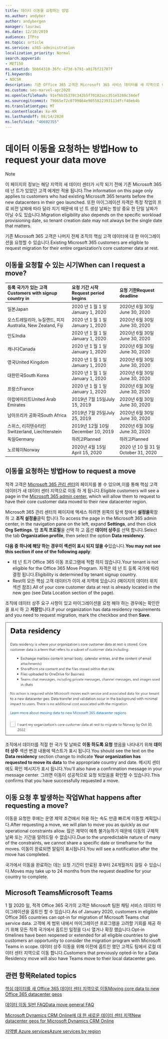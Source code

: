 ```yaml
---
title: 데이터 이동을 요청하는 방법
ms.author: andyber
author: andybergen
manager: laurawi
ms.date: 12/10/2019
audience: ITPro
ms.topic: article
ms.service: o365-administration
localization_priority: Normal
search.appverid:
- MET150
ms.assetid: 5bb64310-36fc-473d-b791-a0176f21707f
f1.keywords:
- NOCSH
description: 기존 Office 365 고객은 Microsoft 365 서비스 데이터를 새 지역으로 이동 하기 위해 해당 국가의 마감 날짜 이전에 요청을 제출 해야 합니다.
ms.custom: seo-marvel-apr2020
ms.openlocfilehash: 91ef6b35378c342b5f70182acc351e5288c34def
ms.sourcegitcommit: 79065e72c0799064e9055022393113dfcf40eb4b
ms.translationtype: MT
ms.contentlocale: ko-KR
ms.lasthandoff: 08/14/2020
ms.locfileid: "46692355"
---
```

# <a name="how-to-request-your-data-move"></a><span data-ttu-id="4fd32-103">데이터 이동을 요청하는 방법</span><span class="sxs-lookup"><span data-stu-id="4fd32-103">How to request your data move</span></span>

> [!NOTE]
> <span data-ttu-id="4fd32-104">이 페이지의 정보는 해당 지역의 새 데이터 센터가 시작 되기 전에 기존 Microsoft 365 테 넌 트가 있었던 고객 에게만 적용 됩니다.</span><span class="sxs-lookup"><span data-stu-id="4fd32-104">The information on this page only applies to customers who had existing Microsoft 365 tenants before the new datacenters in their geo launched.</span></span> <span data-ttu-id="4fd32-105">또한 마이그레이션 자격은 특정 작업의 프로 비전 날짜에 따라 달라 지기 때문에 테 넌 트 생성 날짜는 항상 중요 한 단일 날짜가 아닐 수도 있습니다.</span><span class="sxs-lookup"><span data-stu-id="4fd32-105">Migration eligibility also depends on the specific workload provisioning date, so tenant creation date may not always be the single date that matters.</span></span>
  
<span data-ttu-id="4fd32-106">기존 Microsoft 365 고객은 나머지 전체 조직의 핵심 고객 데이터에 대 한 마이그레이션을 요청할 수 있습니다.</span><span class="sxs-lookup"><span data-stu-id="4fd32-106">Existing Microsoft 365 customers are eligible to request migration for their entire organization’s core customer data at rest.</span></span>  
  
## <a name="when-can-i-request-a-move"></a><span data-ttu-id="4fd32-107">이동을 요청할 수 있는 시기</span><span class="sxs-lookup"><span data-stu-id="4fd32-107">When can I request a move?</span></span>

|<span data-ttu-id="4fd32-108">**등록 국가가 있는 고객**</span><span class="sxs-lookup"><span data-stu-id="4fd32-108">**Customers with signup country in**</span></span>|<span data-ttu-id="4fd32-109">**요청 기간 시작**</span><span class="sxs-lookup"><span data-stu-id="4fd32-109">**Request period begins**</span></span>|<span data-ttu-id="4fd32-110">**요청 기한**</span><span class="sxs-lookup"><span data-stu-id="4fd32-110">**Request deadline**</span></span>|
|:-----|:-----|:-----|
|<span data-ttu-id="4fd32-111">일본</span><span class="sxs-lookup"><span data-stu-id="4fd32-111">Japan</span></span>  <br/> |<span data-ttu-id="4fd32-112">2020 년 1 월 1 일</span><span class="sxs-lookup"><span data-stu-id="4fd32-112">January 1, 2020</span></span>  <br/> |<span data-ttu-id="4fd32-113">2020년 6월 30일</span><span class="sxs-lookup"><span data-stu-id="4fd32-113">June 30, 2020</span></span>  <br/> |
|<span data-ttu-id="4fd32-114">오스트레일리아, 뉴질랜드, 피지</span><span class="sxs-lookup"><span data-stu-id="4fd32-114">Australia, New Zealand, Fiji</span></span>  <br/> |<span data-ttu-id="4fd32-115">2020 년 1 월 1 일</span><span class="sxs-lookup"><span data-stu-id="4fd32-115">January 1, 2020</span></span>  <br/> |<span data-ttu-id="4fd32-116">2020년 6월 30일</span><span class="sxs-lookup"><span data-stu-id="4fd32-116">June 30, 2020</span></span>  <br/> |
|<span data-ttu-id="4fd32-117">인도</span><span class="sxs-lookup"><span data-stu-id="4fd32-117">India</span></span>  <br/> |<span data-ttu-id="4fd32-118">2020 년 1 월 1 일</span><span class="sxs-lookup"><span data-stu-id="4fd32-118">January 1, 2020</span></span>  <br/> |<span data-ttu-id="4fd32-119">2020년 6월 30일</span><span class="sxs-lookup"><span data-stu-id="4fd32-119">June 30, 2020</span></span>  <br/> |
|<span data-ttu-id="4fd32-120">캐나다</span><span class="sxs-lookup"><span data-stu-id="4fd32-120">Canada</span></span>  <br/> |<span data-ttu-id="4fd32-121">2020 년 1 월 1 일</span><span class="sxs-lookup"><span data-stu-id="4fd32-121">January 1, 2020</span></span>  <br/> |<span data-ttu-id="4fd32-122">2020년 6월 30일</span><span class="sxs-lookup"><span data-stu-id="4fd32-122">June 30, 2020</span></span>  <br/> |
|<span data-ttu-id="4fd32-123">영국</span><span class="sxs-lookup"><span data-stu-id="4fd32-123">United Kingdom</span></span>  <br/> |<span data-ttu-id="4fd32-124">2020 년 1 월 1 일</span><span class="sxs-lookup"><span data-stu-id="4fd32-124">January 1, 2020</span></span>  <br/> |<span data-ttu-id="4fd32-125">2020년 6월 30일</span><span class="sxs-lookup"><span data-stu-id="4fd32-125">June 30, 2020</span></span>  <br/> |
|<span data-ttu-id="4fd32-126">대한민국</span><span class="sxs-lookup"><span data-stu-id="4fd32-126">South Korea</span></span>  <br/> |<span data-ttu-id="4fd32-127">2020 년 1 월 1 일</span><span class="sxs-lookup"><span data-stu-id="4fd32-127">January 1, 2020</span></span>  <br/> |<span data-ttu-id="4fd32-128">2020년 6월 30일</span><span class="sxs-lookup"><span data-stu-id="4fd32-128">June 30, 2020</span></span>  <br/> |
|<span data-ttu-id="4fd32-129">프랑스</span><span class="sxs-lookup"><span data-stu-id="4fd32-129">France</span></span>  <br/> |<span data-ttu-id="4fd32-130">2020 년 1 월 1 일</span><span class="sxs-lookup"><span data-stu-id="4fd32-130">January 1, 2020</span></span>  <br/> |<span data-ttu-id="4fd32-131">2020년 6월 30일</span><span class="sxs-lookup"><span data-stu-id="4fd32-131">June 30, 2020</span></span>  <br/> |
|<span data-ttu-id="4fd32-132">아랍에미리트</span><span class="sxs-lookup"><span data-stu-id="4fd32-132">United Arab Emirates</span></span>  <br/> |<span data-ttu-id="4fd32-133">2019년 7월 15일</span><span class="sxs-lookup"><span data-stu-id="4fd32-133">July 15, 2019</span></span>  <br/> |<span data-ttu-id="4fd32-134">2020년 6월 30일</span><span class="sxs-lookup"><span data-stu-id="4fd32-134">June 30, 2020</span></span>  <br/> |
|<span data-ttu-id="4fd32-135">남아프리카 공화국</span><span class="sxs-lookup"><span data-stu-id="4fd32-135">South Africa</span></span>  <br/> |<span data-ttu-id="4fd32-136">2019년 7월 25일</span><span class="sxs-lookup"><span data-stu-id="4fd32-136">July 25, 2019</span></span>  <br/> |<span data-ttu-id="4fd32-137">2020년 6월 30일</span><span class="sxs-lookup"><span data-stu-id="4fd32-137">June 30, 2020</span></span>  <br/> |
|<span data-ttu-id="4fd32-138">스위스, 리히텐슈타인</span><span class="sxs-lookup"><span data-stu-id="4fd32-138">Switzerland, Liechtenstein</span></span>  <br/> |<span data-ttu-id="4fd32-139">2019년 12월 10일</span><span class="sxs-lookup"><span data-stu-id="4fd32-139">December 10, 2019</span></span>  <br/> |<span data-ttu-id="4fd32-140">2020년 6월 30일</span><span class="sxs-lookup"><span data-stu-id="4fd32-140">June 30, 2020</span></span>  <br/> |
|<span data-ttu-id="4fd32-141">독일</span><span class="sxs-lookup"><span data-stu-id="4fd32-141">Germany</span></span>  <br/> |<span data-ttu-id="4fd32-142">하려고</span><span class="sxs-lookup"><span data-stu-id="4fd32-142">Planned</span></span>  <br/> |<span data-ttu-id="4fd32-143">하려고</span><span class="sxs-lookup"><span data-stu-id="4fd32-143">Planned</span></span>  <br/> |
|<span data-ttu-id="4fd32-144">노르웨이</span><span class="sxs-lookup"><span data-stu-id="4fd32-144">Norway</span></span>  <br/> |<span data-ttu-id="4fd32-145">2020년 4월 15일</span><span class="sxs-lookup"><span data-stu-id="4fd32-145">April 15, 2020</span></span>  <br/> |<span data-ttu-id="4fd32-146">2020 년 10 월 31 일</span><span class="sxs-lookup"><span data-stu-id="4fd32-146">October 31, 2020</span></span>  <br/> |
   
## <a name="how-to-request-a-move"></a><span data-ttu-id="4fd32-147">이동을 요청하는 방법</span><span class="sxs-lookup"><span data-stu-id="4fd32-147">How to request a move</span></span>

<span data-ttu-id="4fd32-148">적격 고객은 [Microsoft 365 관리 센터](https://aka.ms/365admin)의 페이지를 볼 수 있으며,이를 통해 핵심 고객 데이터가 새 데이터 센터 지역으로 이동 하 게 됩니다.</span><span class="sxs-lookup"><span data-stu-id="4fd32-148">Eligible customers will see a page in the [Microsoft 365 admin center](https://aka.ms/365admin), which will allow them to request to have their core customer data moved to their new datacenter region.</span></span>  
  
<span data-ttu-id="4fd32-149">Microsoft 365 관리 센터의 페이지에 액세스 하려면 왼쪽의 탐색 창에서 **설정을**확장 하 고 **조직 설정을**클릭 합니다.</span><span class="sxs-lookup"><span data-stu-id="4fd32-149">To access the page in the Microsoft 365 admin center, in the navigation pane on the left, expand **Settings**, and then click **Org Settings**.</span></span>
<span data-ttu-id="4fd32-150">탭 **조직 프로필**을 선택 하 고 옵션 **데이터 상주**를 선택 합니다.</span><span class="sxs-lookup"><span data-stu-id="4fd32-150">Select the tab **Organization profile**, then select the option **Data residency**.</span></span>
  
<span data-ttu-id="4fd32-151">**다음 중 하나에 해당 하는 경우이 섹션이 표시 되지 않을 수**있습니다.</span><span class="sxs-lookup"><span data-stu-id="4fd32-151">**You may not see this section if one of the following apply**:</span></span>
- <span data-ttu-id="4fd32-152">테 넌 트가 Office 365 이동 프로그램에 적합 하지 않습니다.</span><span class="sxs-lookup"><span data-stu-id="4fd32-152">Your tenant is not eligible for the Office 365 Move Program.</span></span>  <span data-ttu-id="4fd32-153">자격은 테 넌 트 등록 국가에 따라 결정 됩니다.</span><span class="sxs-lookup"><span data-stu-id="4fd32-153">Eligibility is determined by tenant signup country.</span></span>
- <span data-ttu-id="4fd32-154">Rest의 모든 핵심 고객 데이터가 이미 새 지역에 있습니다 (페이지의 데이터 위치 섹션 참조).</span><span class="sxs-lookup"><span data-stu-id="4fd32-154">All of your core customer data at rest is already located in the new geo (see Data Location section of the page).</span></span> 
  
<span data-ttu-id="4fd32-155">조직에 데이터 상주 요구 사항이 있고 마이그레이션을 요청 해야 하는 경우에는 확인란을 표시 하 고 **저장**합니다.</span><span class="sxs-lookup"><span data-stu-id="4fd32-155">If your organization has data residency requirements and you need to request migration, mark the checkbox and then **Save**.</span></span>
  
![데이터 센터 옵트인 작업 화면](../media/dataresidencyflyoutae.jpg)
  
<span data-ttu-id="4fd32-157">조직에서 데이터를 적절 한 국가 및 날짜로 **이동 하도록 요청** 했음을 나타내기 위해 **데이터 상주** 섹션 변경 내용에 텍스트가 표시 됩니다.</span><span class="sxs-lookup"><span data-stu-id="4fd32-157">You should see the text on the **Data residency** section change to indicate **Your organization has requested to move its data** to the appropriate country and date.</span></span> <span data-ttu-id="4fd32-158">메시지 센터에도 확인 메시지가 표시 됩니다.</span><span class="sxs-lookup"><span data-stu-id="4fd32-158">You'll also have a confirmation message in your message center.</span></span> <span data-ttu-id="4fd32-159">그러면 이동이 성공적으로 요청 되었음을 확인할 수 있습니다.</span><span class="sxs-lookup"><span data-stu-id="4fd32-159">This confirms that you have successfully requested a move.</span></span> 


  
## <a name="what-happens-after-requesting-a-move"></a><span data-ttu-id="4fd32-160">이동 요청 후 발생하는 작업</span><span class="sxs-lookup"><span data-stu-id="4fd32-160">What happens after requesting a move?</span></span>

<span data-ttu-id="4fd32-161">이동을 요청한 후에는 운영 제약 조건에서 허용 하는 속도 만큼 빠르게 이동할 계획입니다.</span><span class="sxs-lookup"><span data-stu-id="4fd32-161">After requesting a move, we will plan to move you as quickly as our operational constraints allow.</span></span> <span data-ttu-id="4fd32-162">많은 제약이 예측 불가능하기 때문에 이동의 구체적 날짜 또는 기간을 알려드릴 수 없습니다.</span><span class="sxs-lookup"><span data-stu-id="4fd32-162">Due to the unpredictable nature of many of the constraints, we cannot share a specific date or timeframe for the moves.</span></span> <span data-ttu-id="4fd32-163">이동이 완료되면 알림이 표시됩니다.</span><span class="sxs-lookup"><span data-stu-id="4fd32-163">You will see a notification after the move has completed.</span></span>
  
<span data-ttu-id="4fd32-164">국가에서 이동을 완료하는 데는 요청 기간이 만료된 후부터 24개월까지 걸릴 수 있습니다.</span><span class="sxs-lookup"><span data-stu-id="4fd32-164">Moves may take up to 24 months from the request deadline for your country to complete.</span></span>
  
## <a name="microsoft-teams"></a><span data-ttu-id="4fd32-165">Microsoft Teams</span><span class="sxs-lookup"><span data-stu-id="4fd32-165">Microsoft Teams</span></span>

<span data-ttu-id="4fd32-166">1 월 2020 일, 적격 Office 365 국가의 고객은 Microsoft 팀원 채팅 서비스 데이터 마이그레이션을 옵트인 할 수 있습니다.</span><span class="sxs-lookup"><span data-stu-id="4fd32-166">As of January 2020, customers in eligible Office 365 countries can opt-in for migration of Microsoft Teams chat service data.</span></span>  <span data-ttu-id="4fd32-167">고객에 게 범위 내에서 마이그레이션 프로그램을 고려할 기회를 제공 하기 위해 모든 적격 국가에서 옵트인 일정을 다시 열거나 확장 했습니다.</span><span class="sxs-lookup"><span data-stu-id="4fd32-167">Opt-in timelines have been reopened or extended for all eligible countries to give customers an opportunity to consider the migration program with Microsoft Teams in scope.</span></span> <span data-ttu-id="4fd32-168">데이터 상주 이동을 위해 이전에 옵트인 했던 고객도 팀에서 로컬 데이터 센터 지역으로 이동 합니다.</span><span class="sxs-lookup"><span data-stu-id="4fd32-168">Customers that previously opted-in for a Data Residency move will also have Teams move to their local datacenter geo.</span></span>

## <a name="related-topics"></a><span data-ttu-id="4fd32-169">관련 항목</span><span class="sxs-lookup"><span data-stu-id="4fd32-169">Related topics</span></span>

[<span data-ttu-id="4fd32-170">핵심 데이터를 새 Office 365 데이터 센터 지역으로 이동</span><span class="sxs-lookup"><span data-stu-id="4fd32-170">Moving core data to new Office 365 datacenter geos</span></span>](moving-data-to-new-datacenter-geos.md)

[<span data-ttu-id="4fd32-171">데이터 이동 일반 FAQ</span><span class="sxs-lookup"><span data-stu-id="4fd32-171">Data move general FAQ</span></span>](data-move-faq.md)

[<span data-ttu-id="4fd32-172">Microsoft Dynamics CRM Online에 대 한 새로운 데이터 센터 지역</span><span class="sxs-lookup"><span data-stu-id="4fd32-172">New datacenter geos for Microsoft Dynamics CRM Online</span></span>](https://go.microsoft.com/fwlink/p/?Linkid=615924)
  
[<span data-ttu-id="4fd32-173">지역별 Azure services</span><span class="sxs-lookup"><span data-stu-id="4fd32-173">Azure services by region</span></span>](https://azure.microsoft.com/regions/)
  

